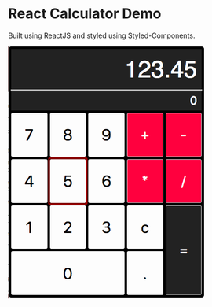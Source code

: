 # React Calculator Demo 
Built using ReactJS and styled using Styled-Components.


![Calculator Pic](https://raw.githubusercontent.com/Chen-Jack/React-Calculator/master/calculator_pic.png)



